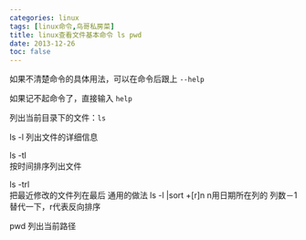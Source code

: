 ```yaml
---
categories: linux
tags: [linux命令,鸟哥私房菜]
title: linux查看文件基本命令 ls pwd
date: 2013-12-26
toc: false
---
```


如果不清楚命令的具体用法，可以在命令后跟上 `--help`

如果记不起命令了，直接输入 `help`

列出当前目录下的文件：`ls`

ls -l 
列出文件的详细信息

ls -tl   
按时间排序列出文件

ls -trl  
把最近修改的文件列在最后
通用的做法
ls -l |sort +[r]n
n用日期所在列的 列数－1 替代一下，r代表反向排序

pwd 列出当前路径

